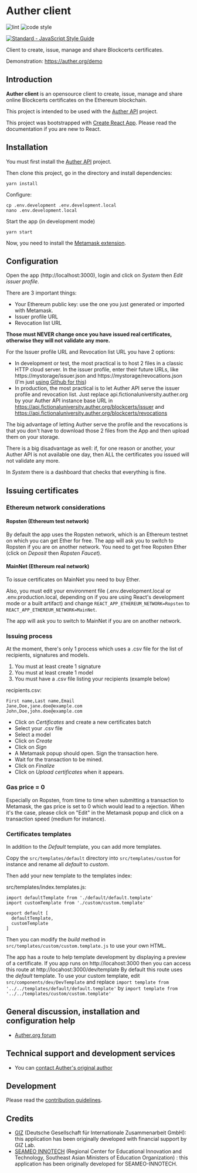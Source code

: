 # Auther client

![lint](https://github.com/AutherOrg/auther-client/workflows/Lint%20code/badge.svg)
![code style](https://img.shields.io/badge/code_style-standard-brightgreen.svg)


<a href="https://standardjs.com"><img src="https://img.shields.io/badge/code_style-standard-brightgreen.svg" alt="Standard - JavaScript Style Guide"></a>

Client to create, issue, manage and share Blockcerts certificates.

Demonstration: https://auther.org/demo

## Introduction

**Auther client** is an opensource client to create, issue, manage and share online Blockcerts certificates on the Ethereum blockchain.

This project is intended to be used with the [Auther API](https://github.com/AutherOrg/auther-api) project.

This project was bootstrapped with [Create React App](https://create-react-app.dev/). Please read the documentation if you are new to React.

## Installation

You must first install the [Auther API](https://github.com/AutherOrg/auther-api) project.

Then clone this project, go in the directory and install dependencies:

````
yarn install
````

Configure:

````
cp .env.development .env.development.local
nano .env.development.local
````

Start the app (in development mode)

````
yarn start
````

Now, you need to install the [Metamask extension](https://metamask.io/).

## Configuration

Open the app (http://localhost:3000), login and click on *System* then *Edit issuer profile*.

There are 3 important things:

+ Your Ethereum public key: use the one you just generated or imported with Metamask.
+ Issuer profile URL
+ Revocation list URL

**Those must NEVER change once you have issued real certificates, otherwise they will not validate any more.**

For the Issuer profile URL and Revocation list URL you have 2 options:

+ In development or test, the most practical is to host 2 files in a classic HTTP cloud server. In the issuer profile, enter their future URLs, like https://mystorage/issuer.json and https://mystorage/revocations.json (I'm just [using Github for this](https://github.com/AutherOrg/static/tree/master/ethereum/mainnet/issuers/fictionaluniversity))
+ In production, the most practical is to let Auther API serve the issuer profile and revocation list. Just replace api.fictionaluniversity.auther.org by your Auther API instance base URL in https://api.fictionaluniversity.auther.org/blockcerts/issuer and https://api.fictionaluniversity.auther.org/blockcerts/revocations

The big advantage of letting Auther serve the profile and the revocations is that you don't have to download those 2 files from the App and then upload them on your storage.

There is a big disadvantage as well: if, for one reason or another, your Auther API is not available one day, then ALL the certificates you issued will not validate any more.

In *System* there is a dashboard that checks that everything is fine.

## Issuing certificates

### Ethereum network considerations

#### Ropsten (Ethereum test network)

By default the app uses the Ropsten network, which is an Ethereum testnet on which you can get Ether for free. The app will ask you to switch to Ropsten if you are on another network. You need to get free Ropsten Ether (click on *Deposit* then *Ropsten Faucet*).

#### MainNet (Ethereum real network)

To issue certificates on MainNet you need to buy Ether.

Also, you must edit your environment file (.env.development.local or .env.production.local, depending on if you are using React's development mode or a built artifact) and change `REACT_APP_ETHEREUM_NETWORK=Ropsten` to `REACT_APP_ETHEREUM_NETWORK=MainNet`.

The app will ask you to switch to MainNet if you are on another network.

### Issuing process

At the moment, there's only 1 process which uses a .csv file for the list of recipients, signatures and models.

1. You must at least create 1 signature
2. You must at least create 1 model
3. You must have a .csv file listing your recipients (example below)

recipients.csv:
````
First name,Last name,Email
Jane,Doe,jane.doe@example.com
John,Doe,john.doe@example.com
````

+ Click on *Certificates* and create a new certificates batch
+ Select your .csv file
+ Select a model
+ Click on *Create*
+ Click on *Sign*
+ A Metamask popup should open. Sign the transaction here.
+ Wait for the transaction to be mined.
+ Click on *Finalize*
+ Click on *Upload certificates* when it appears.

### Gas price = 0

Especially on Ropsten, from time to time when submitting a transaction to Metamask, the gas price is set to 0 which would lead to a rejection. When it's the case, please click on "Edit" in the Metamask popup and click on a transaction speed (medium for instance).

### Certificates templates

In addition to the *Default* template, you can add more templates.

Copy the `src/templates/default` directory into `src/templates/custom` for instance and rename all *default* to *custom*.

Then add your new template to the templates index:

src/templates/index.templates.js:
````
import defaultTemplate from './default/default.template'
import customTemplate from './custom/custom.template'

export default [
  defaultTemplate,
  customTemplate
]
````

Then you can modify the *build* method in `src/templates/custom/custom.template.js` to use your own HTML.

The app has a route to help template development by displaying a preview of a certificate. If you app runs on http://locahost:3000 then you can access this route at http://locahost:3000/dev/template
By default this route uses the *default* template. To use your custom template, edit `src/components/dev/DevTemplate` and replace `import template from '../../templates/default/default.template'` by `import template from '../../templates/custom/custom.template'`

## General discussion, installation and configuration help

+ [Auther.org forum](https://auther.org/forum)

## Technical support and development services

+ You can [contact Auther's original author](https://guillaumeduveau.com/en/contact)

## Development

Please read the [contribution guidelines](CONTRIBUTING.md).

## Credits

+ [GIZ](https://www.giz.de/en/html/index.html) (Deutsche Gesellschaft für Internationale Zusammenarbeit GmbH): this application has been originally developed with financial support by GIZ Lab.
+ [SEAMEO INNOTECH](https://www.seameo-innotech.org/) (Regional Center for Educational Innovation and Technology, Southeast Asian Ministers of Education Organization) : this application has been originally developed for SEAMEO-INNOTECH.
